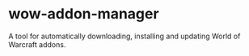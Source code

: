 # wow-addon-manager
A tool for automatically downloading, installing and updating World of Warcraft addons.
